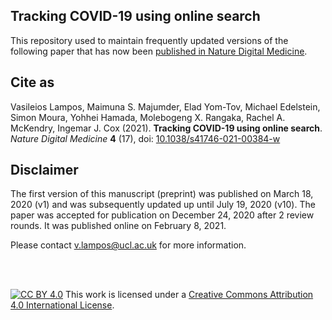 ## Tracking COVID-19 using online search

This repository used to maintain frequently updated versions of the following paper that has now been [published in Nature Digital Medicine](https://www.nature.com/articles/s41746-021-00384-w).

## Cite as
Vasileios Lampos, Maimuna S. Majumder, Elad Yom-Tov, Michael Edelstein, Simon Moura, Yohhei Hamada, Molebogeng X. Rangaka, Rachel A. McKendry, Ingemar J. Cox (2021). **Tracking COVID-19 using online search**. <em>Nature Digital Medicine</em> **4** (17), doi: [10.1038/s41746-021-00384-w](https://dx.doi.org/10.1038/s41746-021-00384-w)

## Disclaimer
The first version of this manuscript (preprint) was published on March 18, 2020 (v1) and was subsequently updated up until July 19, 2020 (v10). The paper was accepted for publication on December 24, 2020 after 2 review rounds. It was published online on February 8, 2021.

Please contact v.lampos@ucl.ac.uk for more information.

<br />
<br />

[![CC BY 4.0][cc-by-image]][cc-by] This work is licensed under a [Creative Commons Attribution 4.0 International License][cc-by].

[cc-by]: https://creativecommons.org/licenses/by/4.0/
[cc-by-image]: https://i.creativecommons.org/l/by/4.0/88x31.png
[cc-by-shield]: https://img.shields.io/badge/License-CC%20BY%204.0-lightgrey.svg
